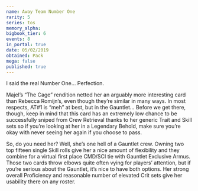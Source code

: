 ```yaml
---
name: Away Team Number One
rarity: 5
series: tos
memory_alpha:
bigbook_tier: 6
events: 8
in_portal: true
date: 05/02/2019
obtained: Pack
mega: false
published: true
---
```


I said the real Number One… Perfection.

Majel’s “The Cage” rendition netted her an arguably more interesting card than Rebecca Romijn’s, even though they’re similar in many ways. In most respects, AT#1 is “meh” at best, but in the Gauntlet… Before we get there, though, keep in mind that this card has an extremely low chance to be successfully sniped from Crew Retrieval thanks to her generic Trait and Skill sets so if you’re looking at her in a Legendary Behold, make sure you’re okay with never seeing her again if you choose to pass.

So, do you need her? Well, she’s one hell of a Gauntlet crew. Owning two top fifteen single Skill rolls give her a nice amount of flexibility and they combine for a virtual first place CMD/SCI tie with Gauntlet Exclusive Armus. Those two cards throw elbows quite often vying for players’ attention, but if you’re serious about the Gauntlet, it’s nice to have both options. Her strong overall Proficiency and reasonable number of elevated Crit sets give her usability there on any roster.
